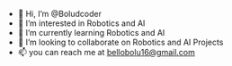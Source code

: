 - 👋 Hi, I’m @Boludcoder
- 👀 I’m interested in Robotics and AI
- 🌱 I’m currently learning Robotics and AI
- 💞️ I’m looking to collaborate on Robotics and AI Projects
- 📫 you can reach me at bellobolu16@gmail.com

<!---
Boludcoder/Boludcoder is a ✨ special ✨ repository because its `README.md` (this file) appears on your GitHub profile.
You can click the Preview link to take a look at your changes.
--->
